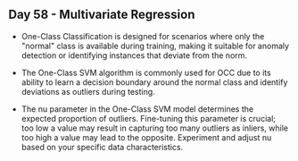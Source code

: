 ## Day 58 - Multivariate Regression

- One-Class Classification is designed for scenarios where only the "normal" class is available during training, making it suitable for anomaly detection or identifying instances that deviate from the norm.

- The One-Class SVM algorithm is commonly used for OCC due to its ability to learn a decision boundary around the normal class and identify deviations as outliers during testing.

- The nu parameter in the One-Class SVM model determines the expected proportion of outliers. Fine-tuning this parameter is crucial; too low a value may result in capturing too many outliers as inliers, while too high a value may lead to the opposite. Experiment and adjust nu based on your specific data characteristics.
